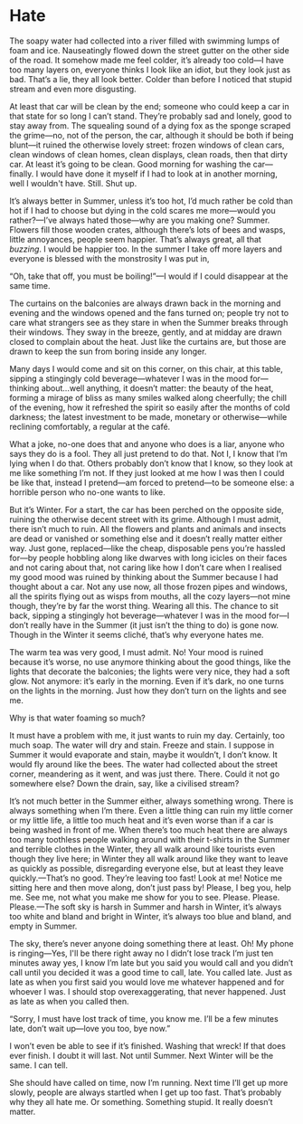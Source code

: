 # Hate

The soapy water had collected into a river filled with swimming lumps of foam and ice. Nauseatingly flowed down the street gutter on the other side of the road. It somehow made me feel colder, it’s already too cold—I have too many layers on, everyone thinks I look like an idiot, but they look just as bad. That’s a lie, they all look better. Colder than before I noticed that stupid stream and even more disgusting. 

At least that car will be clean by the end; someone who could keep a car in that state for so long I can’t stand. They’re probably sad and lonely, good to stay away from. The squealing sound of a dying fox as the sponge scraped the grime—no, not of the person, the car, although it should be both if being blunt—it ruined the otherwise lovely street: frozen windows of clean cars, clean windows of clean homes, clean displays, clean roads, then that dirty car. At least it’s going to be clean. Good morning for washing the car—finally. I would have done it myself if I had to look at in another morning, well I wouldn't have. Still. Shut up. 

It’s always better in Summer, unless it’s too hot, I’d much rather be cold than hot if I had to choose but dying in the cold scares me more—would you rather?—I’ve always hated those—why are you making one? Summer. Flowers fill those wooden crates, although there’s lots of bees and wasps, little annoyances, people seem happier. That’s always great, all that *buzzing*. I would be happier too. In the summer I take off more layers and everyone is blessed with the monstrosity I was put in, 

“Oh, take that off, you must be boiling!”—I would if I could disappear at the same time. 

The curtains on the balconies are always drawn back in the morning and evening and the windows opened and the fans turned on; people try not to care what strangers see as they stare in when the Summer breaks through their windows. They sway in the breeze, gently, and at midday are drawn closed to complain about the heat. Just like the curtains are, but those are drawn to keep the sun from boring inside any longer. 

Many days I would come and sit on this corner, on this chair, at this table, sipping a stingingly cold beverage—whatever I was in the mood for—thinking about...well anything, it doesn’t matter: the beauty of the heat, forming a mirage of bliss as many smiles walked along cheerfully; the chill of the evening, how it refreshed the spirit so easily after the months of cold darkness; the latest investment to be made, monetary or otherwise—while reclining comfortably, a regular at the café. 

What a joke, no-one does that and anyone who does is a liar, anyone who says they do is a fool. They all just pretend to do that. Not I, I know that I’m lying when I do that. Others probably don’t know that I know, so they look at me like something I’m not. If they just looked at me how I was then I could be like that, instead I pretend—am forced to pretend—to be someone else: a horrible person who no-one wants to like.

But it’s Winter. For a start, the car has been perched on the opposite side, ruining the otherwise decent street with its grime. Although I must admit, there isn’t much to ruin. All the flowers and plants and animals and insects are dead or vanished or something else and it doesn’t really matter either way. Just gone, replaced—like the cheap, disposable pens you’re hassled for—by people hobbling along like dwarves with long icicles on their faces and not caring about that, not caring like how I don’t care when I realised my good mood was ruined by thinking about the Summer because I had thought about a car. Not any use now, all those frozen pipes and windows, all the spirits flying out as wisps from mouths, all the cozy layers—not mine though, they’re by far the worst thing. Wearing all this. The chance to sit back, sipping a stingingly hot beverage—whatever I was in the mood for—I don’t really have in the Summer (it just isn’t the thing to do) is gone now. Though in the Winter it seems cliché, that’s why everyone hates me. 

The warm tea was very good, I must admit. No! Your mood is ruined because it’s worse, no use anymore thinking about the good things, like the lights that decorate the balconies; the lights were very nice, they had a soft glow. Not anymore: it’s early in the morning. Even if it’s dark, no one turns on the lights in the morning. Just how they don’t turn on the lights and see me.

Why is that water foaming so much? 

It must have a problem with me, it just wants to ruin my day. Certainly, too much soap. The water will dry and stain. Freeze and stain. I suppose in Summer it would evaporate and stain, maybe it wouldn’t, I don’t know. It would fly around like the bees. The water had collected about the street corner, meandering as it went, and was just there. There. Could it not go somewhere else? Down the drain, say, like a civilised stream? 

It’s not much better in the Summer either, always something wrong. There is always something when I’m there. Even a little thing can ruin my little corner or my little life, a little too much heat and it’s even worse than if a car is being washed in front of me. When there’s too much heat there are always too many toothless people walking around with their t-shirts in the Summer and terrible clothes in the Winter, they all walk around like tourists even though they live here; in Winter they all walk around like they want to leave as quickly as possible, disregarding everyone else, but at least they leave quickly.—That’s no good. They’re leaving too fast! Look at me! Notice me sitting here and then move along, don’t just pass by! Please, I beg you, help me. See me, not what you make me show for you to see. Please. Please. Please.—The soft sky is harsh in Summer and harsh in Winter, it’s always too white and bland and bright in Winter, it’s always too blue and bland, and empty in Summer. 

The sky, there’s never anyone doing something there at least. Oh! My phone is ringing—Yes, I'll be there right away no I didn’t lose track I’m just ten minutes away yes, I know I’m late but you said you would call and you didn’t call until you decided it was a good time to call, late. You called late. Just as late as when you first said you would love me whatever happened and for whoever I was. I should stop overexaggerating, that never happened. Just as late as when you called then. 

“Sorry, I must have lost track of time, you know me. I’ll be a few minutes late, don’t wait up—love you too, bye now.” 

I won’t even be able to see if it’s finished. Washing that wreck! If that does ever finish. I doubt it will last. Not until Summer. Next Winter will be the same. I can tell.

She should have called on time, now I’m running. Next time I’ll get up more slowly, people are always startled when I get up too fast. That’s probably why they all hate me. Or something. Something stupid. It really doesn’t matter. 